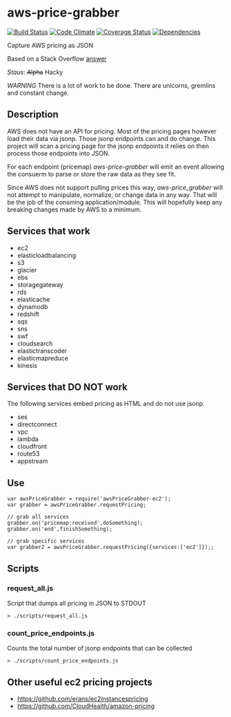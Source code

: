 # aws-price-grabber
[![Build Status](https://travis-ci.org/kmcgrath/aws-price-grabber.svg?branch=develop)](https://travis-ci.org/kmcgrath/aws-price-grabber)
[![Code Climate](https://codeclimate.com/github/kmcgrath/aws-price-grabber/badges/gpa.svg)](https://codeclimate.com/github/kmcgrath/aws-price-grabber)
[![Coverage Status](https://coveralls.io/repos/kmcgrath/aws-price-grabber/badge.svg?branch=develop)](https://coveralls.io/r/kmcgrath/aws-price-grabber?branch=develop)
[![Dependencies](https://david-dm.org/kmcgrath/aws-price-grabber.svg?branch=develop)](https://david-dm.org/kmcgrath/aws-price-grabber?branch=develop)

Capture AWS pricing as JSON

Based on a Stack Overflow [answer](http://stackoverflow.com/a/7334197)

*Staus*: ~~Alpha~~ Hacky

*WARNING*
There is a lot of work to be done.  There are unicorns, gremlins and
constant change.

## Description
AWS does not have an API for pricing.  Most of the pricing pages however
load their data via jsonp.  Those jsonp endpoints can and do change.
This project will scan a pricing page for the jsonp endpoints it relies
on then process those endpoints into JSON.

For each endpoint (pricemap) *aws-price-grabber* will emit an event
allowing the consuerm to parse or store the raw data as they see fit.

Since AWS does not support pulling prices this way, *aws-price_grabber*
will not attempt to manipulate, normalize, or change data in any way.
That will be the job of the consming application/module.  This will
hopefully keep any breaking changes made by AWS to a minimum.


## Services that work
* ec2
* elasticloadbalancing
* s3
* glacier
* ebs
* storagegateway
* rds
* elasticache
* dynamodb
* redshift
* sqs
* sns
* swf
* cloudsearch
* elastictranscoder
* elasticmapreduce
* kinesis

## Services that DO NOT work

The following services embed pricing as HTML and do not use jsonp.

* ses
* directconnect
* vpc
* lambda
* cloudfront
* route53
* appstream


## Use

    var awsPriceGrabber = require('awsPriceGrabber-ec2');
    var grabber = awsPriceGrabber.requestPricing;

    // grab all services
    grabber.on('pricemap:received',doSomething);
    grabber.on('end',finishSomething);

    // grab specific services
    var grabber2 = awsPriceGrabber.requestPricing({services:['ec2']});;


## Scripts

### request\_all.js
Script that dumps all pricing in JSON to STDOUT

    > ./scripts/request_all.js

### count\_price\_endpoints.js
Counts the total number of jsonp endpoints that can be collected

    > ./scripts/count_price_endpoints.js



## Other useful ec2 pricing projects

* https://github.com/erans/ec2instancespricing
* https://github.com/CloudHealth/amazon-pricing
